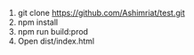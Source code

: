 1. git clone https://github.com/Ashimriat/test.git
2. npm install
3. npm run build:prod
4. Open dist/index.html
